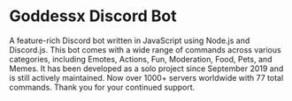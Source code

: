 # Goddessx Discord Bot

A feature-rich Discord bot written in JavaScript using Node.js and Discord.js. This bot comes with a wide range of commands across various categories, including Emotes, Actions, Fun, Moderation, Food, Pets, and Memes. It has been developed as a solo project since September 2019 and is still actively maintained. Now over 1000+ servers worldwide with 77 total commands. Thank you for your continued support.
